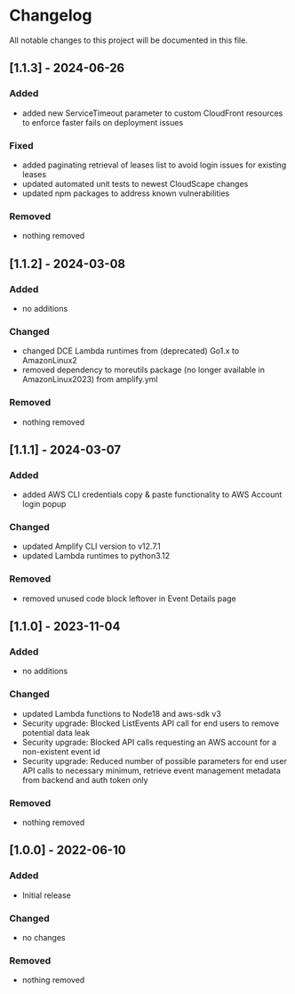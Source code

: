 # Changelog
All notable changes to this project will be documented in this file.


## [1.1.3] - 2024-06-26
### Added
- added new ServiceTimeout parameter to custom CloudFront resources to enforce faster fails on deployment issues

### Fixed
- added paginating retrieval of leases list to avoid login issues for existing leases
- updated automated unit tests to newest CloudScape changes
- updated npm packages to address known vulnerabilities 

### Removed
- nothing removed


## [1.1.2] - 2024-03-08
### Added
- no additions

### Changed
- changed DCE Lambda runtimes from (deprecated) Go1.x to AmazonLinux2
- removed dependency to moreutils package (no longer available in AmazonLinux2023) from amplify.yml 

### Removed
- nothing removed


## [1.1.1] - 2024-03-07
### Added
- added AWS CLI credentials copy & paste functionality to AWS Account login popup

### Changed
- updated Amplify CLI version to v12.7.1
- updated Lambda runtimes to python3.12

### Removed
- removed unused code block leftover in Event Details page


## [1.1.0] - 2023-11-04
### Added
- no additions

### Changed
- updated Lambda functions to Node18 and aws-sdk v3
- Security upgrade: Blocked ListEvents API call for end users to remove potential data leak
- Security upgrade: Blocked API calls requesting an AWS account for a non-existent event id
- Security upgrade: Reduced number of possible parameters for end user API calls to necessary minimum, retrieve event management metadata from backend and auth token only

### Removed
- nothing removed


## [1.0.0] - 2022-06-10
### Added
- Initial release

### Changed
- no changes

### Removed
- nothing removed


